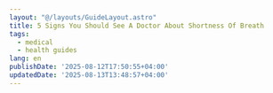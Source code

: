```yaml
---
layout: "@/layouts/GuideLayout.astro"
title: 5 Signs You Should See A Doctor About Shortness Of Breath
tags:
  - medical
  - health guides
lang: en
publishDate: '2025-08-12T17:50:55+04:00'
updatedDate: '2025-08-13T13:48:57+04:00'
---
```



